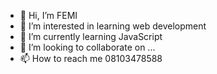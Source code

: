 - 👋 Hi, I’m FEMI 
- 👀 I’m interested in learning web development 
- 🌱 I’m currently learning JavaScript 
- 💞️ I’m looking to collaborate on ...
- 📫 How to reach me 08103478588

<!---
charles6peter2/charles6peter2 is a ✨ special ✨ repository because its `README.md` (this file) appears on your GitHub profile.
You can click the Preview link to take a look at your changes.
--->
